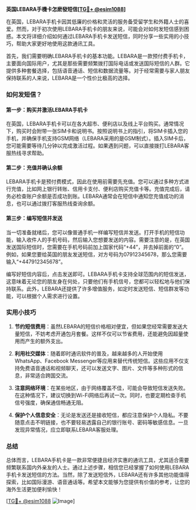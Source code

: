 **英国LEBARA手機卡怎麽發短信[[TG💪+ @esim1088](https://t.me/s/esim1088)]**

在英国，LEBARA手机卡因其低廉的价格和灵活的服务备受留学生和外籍人士的喜爱。然而，对于初次使用LEBARA手机卡的朋友来说，可能会对如何发短信感到困惑。本文将详细介绍如何通过LEBARA手机卡发送短信，同时分享一些实用的小技巧，帮助大家更好地使用这款通讯工具。

首先，我们需要明确LEBARA手机卡的基本功能。LEBARA是一款预付费手机卡，主要面向国际用户，尤其是那些需要频繁拨打国际电话或发送国际短信的人群。它提供多种套餐选择，包括语音通话、短信和数据流量等。对于经常需要与家人朋友保持联系的人来说，LEBARA是一个性价比极高的选择。

### 如何发短信？

#### 第一步：购买并激活LEBARA手机卡

在英国，LEBARA手机卡可以在各大超市、便利店以及线上平台购买。通常情况下，购买时会附带一张SIM卡和说明书。按照说明书上的指引，将SIM卡插入您的手机，并确保手机支持GSM网络（LEBARA采用的是GSM制式）。插入SIM卡后，您可能需要等待几分钟以完成激活过程。如果遇到问题，可以直接拨打LEBARA客服热线寻求帮助。

#### 第二步：充值并确认余额

LEBARA手机卡是预付费模式，因此在使用前需要先充值。您可以通过多种方式进行充值，比如网上银行转账、信用卡支付、便利店购买充值卡等。充值完成后，请务必检查账户余额是否成功到账。LEBARA通常会在短信中通知您充值成功的消息，也可以通过拨打客服热线查询余额。

#### 第三步：编写短信并发送

当一切准备就绪后，您可以像普通手机一样编写短信并发送。打开手机的短信功能，输入收件人的手机号码，然后输入您想要发送的内容。需要注意的是，在英国发送国际短信时，您需要在手机号码前加上国家代码“+44”，并去掉前面的“0”。例如，如果您要给英国的朋友发送短信，对方号码为07912345678，那么您需要输入“+447912345678”。

编写好短信内容后，点击发送即可。LEBARA手机卡支持全球范围内的短信发送，这意味着无论您的朋友身在何处，只要他们有手机信号，您都可以轻松地与他们保持联系。此外，LEBARA还提供了许多增值服务，如定时发送短信、短信群发等功能，可以根据个人需求进行设置。

### 实用小技巧

1. **节约短信费用**：虽然LEBARA的短信价格相对便宜，但如果您经常需要发送大量短信，不妨考虑开通包月套餐。这样不仅可以节省费用，还能避免因超量使用而产生的额外支出。
   
2. **利用社交媒体**：随着即时通讯软件的普及，越来越多的人开始使用WhatsApp、Facebook Messenger等应用来替代传统短信。这些应用不仅支持免费语音通话和视频聊天，还可以发送文字、图片、文件等多种形式的信息，非常适合跨国交流。

3. **注意网络环境**：在某些地区，由于网络覆盖不佳，可能会导致短信发送失败。在这种情况下，建议切换到Wi-Fi网络后再试一次。同时，也要定期检查手机信号强度，确保通信畅通无阻。

4. **保护个人信息安全**：无论是发送还是接收短信，都应注意保护个人隐私。不要随意点击不明链接，也不要轻易透露自己的银行账号、密码等敏感信息。一旦发现异常情况，应立即联系LEBARA客服处理。

### 总结

总体而言，LEBARA手机卡是一款非常便捷且经济实惠的通讯工具，尤其适合需要频繁联系国内外亲友的人士。通过上述步骤，相信您已经掌握了如何使用LEBARA手机卡发送短信的方法。当然，除了发送短信外，LEBARA还有许多其他功能值得探索，比如国际漫游、语音通话等。希望本文能够为您提供有价值的参考，让您的海外生活更加便利愉快！

[[TG💪+ @esim1088](https://t.me/s/esim1088) ![Image](https://i.postimg.cc/4NQfJmqS/Snipaste-2025-05-13-00-14-12.png)]